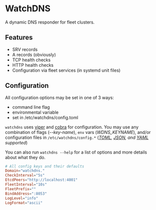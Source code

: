 # WatchDNS

A dynamic DNS responder for fleet clusters.

## Features

- SRV records
- A records (obviously)
- TCP health checks
- HTTP health checks
- Configuration via fleet services (in systemd unit files)

## Configuration

All configuration options may be set in one of 3 ways:

- command line flag
- environmental variable
- set in /etc/watchdns/config.toml

`watchdns` uses [viper](https://github.com/spf13/viper) and [cobra](https://github.com/spf13/cobra) for configuration.
You may use any combination of flags (*--key-name*), `env` vars (*WDNS_KEYNAME*), and/or configuration files in `/etc/watchdns/config.*` (*[TOML](https://github.com/toml-lang/toml), [JSON](http://en.wikipedia.org/wiki/JSON), and [YAML](http://en.wikipedia.org/wiki/YAML) supported*)

You can also run `watchdns --help` for a list of options and more details about what they do.

```toml
# All config keys and their defaults
Domain="watchdns."
CheckInterval="5s"
EtcdPeers="http://localhost:4001"
FleetInterval="10s"
FleetPrefix=""
BindAddress=":8053"
LogLevel="info"
LogFormat="ascii"
```
